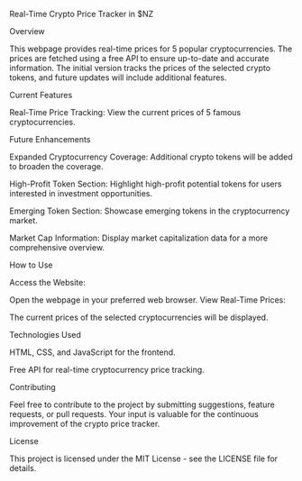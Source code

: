 Real-Time Crypto Price Tracker in $NZ

Overview

This webpage provides real-time prices for 5 popular cryptocurrencies. The prices are fetched using a free API to ensure up-to-date and accurate information. The initial version tracks the prices of the selected crypto tokens, and future updates will include additional features.

Current Features

Real-Time Price Tracking: View the current prices of 5 famous cryptocurrencies.

Future Enhancements

Expanded Cryptocurrency Coverage: Additional crypto tokens will be added to broaden the coverage.

High-Profit Token Section: Highlight high-profit potential tokens for users interested in investment opportunities.

Emerging Token Section: Showcase emerging tokens in the cryptocurrency market.

Market Cap Information: Display market capitalization data for a more comprehensive overview.

How to Use

Access the Website:

Open the webpage in your preferred web browser.
View Real-Time Prices:

The current prices of the selected cryptocurrencies will be displayed.

Technologies Used

HTML, CSS, and JavaScript for the frontend.

Free API for real-time cryptocurrency price tracking.

Contributing

Feel free to contribute to the project by submitting suggestions, feature requests, or pull requests. Your input is valuable for the continuous improvement of the crypto price tracker.

License

This project is licensed under the MIT License - see the LICENSE file for details.
